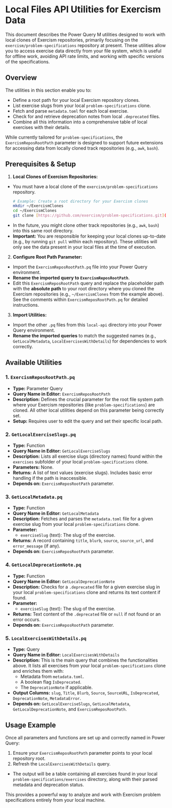 # Local Files API Utilities for Exercism Data

This document describes the Power Query M utilities designed to work with local clones of Exercism repositories, primarily focusing on the `exercism/problem-specifications` repository at present. These utilities allow you to access exercise data directly from your file system, which is useful for offline work, avoiding API rate limits, and working with specific versions of the specifications.

## Overview

The utilities in this section enable you to:
* Define a root path for your local Exercism repository clones.
* List exercise slugs from your local `problem-specifications` clone.
* Fetch and parse `metadata.toml` for each local exercise.
* Check for and retrieve deprecation notes from local `.deprecated` files.
* Combine all this information into a comprehensive table of local exercises with their details.

While currently tailored for `problem-specifications`, the `ExercismReposRootPath` parameter is designed to support future extensions for accessing data from locally cloned track repositories (e.g., `awk`, `bash`).

## Prerequisites & Setup

1.  **Local Clones of Exercism Repositories:**
  * You must have a local clone of the `exercism/problem-specifications` repository.
      ```bash
      # Example: Create a root directory for your Exercism clones
      mkdir ~/ExercismClones
      cd ~/ExercismClones
      git clone [https://github.com/exercism/problem-specifications.git](https://github.com/exercism/problem-specifications.git)
      ```
  * In the future, you might clone other track repositories (e.g., `awk`, `bash`) into this same root directory.
  * **Important:** You are responsible for keeping your local clones up-to-date (e.g., by running `git pull` within each repository). These utilities will only see the data present in your local files at the time of execution.

2.  **Configure Root Path Parameter:**
  * Import the `ExercismReposRootPath.pq` file into your Power Query environment.
  * **Rename the imported query to `ExercismReposRootPath`**.
  * Edit this `ExercismReposRootPath` query and replace the placeholder path with the **absolute path** to your root directory where you cloned the Exercism repositories (e.g., `~/ExercismClones` from the example above). See the comments within `ExercismReposRootPath.pq` for detailed instructions.

3.  **Import Utilities:**
  * Import the other `.pq` files from this `local-api` directory into your Power Query environment.
  * **Rename the imported queries** to match the suggested names (e.g., `GetLocalMetadata`, `LocalExercisesWithDetails`) for dependencies to work correctly.

## Available Utilities

### 1. `ExercismReposRootPath.pq`

* **Type:** Parameter Query
* **Query Name in Editor:** `ExercismReposRootPath`
* **Description:** Defines the crucial parameter for the root file system path where your Exercism repositories (like `problem-specifications`) are cloned. All other local utilities depend on this parameter being correctly set.
* **Setup:** Requires user to edit the query and set their specific local path.

### 2. `GetLocalExerciseSlugs.pq`

* **Type:** Function
* **Query Name in Editor:** `GetLocalExerciseSlugs`
* **Description:** Lists all exercise slugs (directory names) found within the `exercises` subfolder of your local `problem-specifications` clone.
* **Parameters:** None.
* **Returns:** A list of text values (exercise slugs). Includes basic error handling if the path is inaccessible.
* **Depends on:** `ExercismReposRootPath` parameter.

### 3. `GetLocalMetadata.pq`

* **Type:** Function
* **Query Name in Editor:** `GetLocalMetadata`
* **Description:** Fetches and parses the `metadata.toml` file for a given exercise slug from your local `problem-specifications` clone.
* **Parameter:**
  * `exerciseSlug` (text): The slug of the exercise.
* **Returns:** A record containing `title`, `blurb`, `source`, `source_url`, and `error_message` (if any).
* **Depends on:** `ExercismReposRootPath` parameter.

### 4. `GetLocalDeprecationNote.pq`

* **Type:** Function
* **Query Name in Editor:** `GetLocalDeprecationNote`
* **Description:** Checks for a `.deprecated` file for a given exercise slug in your local `problem-specifications` clone and returns its text content if found.
* **Parameter:**
  * `exerciseSlug` (text): The slug of the exercise.
* **Returns:** Text content of the `.deprecated` file or `null` if not found or an error occurs.
* **Depends on:** `ExercismReposRootPath` parameter.

### 5. `LocalExercisesWithDetails.pq`

* **Type:** Query
* **Query Name in Editor:** `LocalExercisesWithDetails`
* **Description:** This is the main query that combines the functionalities above. It lists all exercises from your local `problem-specifications` clone and enriches them with:
  * Metadata from `metadata.toml`.
  * A boolean flag `IsDeprecated`.
  * The `DeprecationNote` if applicable.
* **Output Columns:** `slug`, `Title`, `Blurb`, `Source`, `SourceURL`, `IsDeprecated`, `DeprecationNote`, `MetadataError`.
* **Depends on:** `GetLocalExerciseSlugs`, `GetLocalMetadata`, `GetLocalDeprecationNote`, and `ExercismReposRootPath`.

## Usage Example

Once all parameters and functions are set up and correctly named in Power Query:

1.  Ensure your `ExercismReposRootPath` parameter points to your local repository root.
2.  Refresh the `LocalExercisesWithDetails` query.
  * The output will be a table containing all exercises found in your local `problem-specifications/exercises` directory, along with their parsed metadata and deprecation status.

This provides a powerful way to analyze and work with Exercism problem specifications entirely from your local machine.
